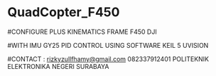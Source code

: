 # QuadCopter_F450

#CONFIGURE PLUS KINEMATICS FRAME F450 DJI


#WITH IMU GY25 PID CONTROL USING SOFTWARE KEIL 5 UVISION 

#CONTACT : rizkyzullfhamy@gmail.com
           082337912401
           POLITEKNIK ELEKTRONIKA NEGERI SURABAYA

